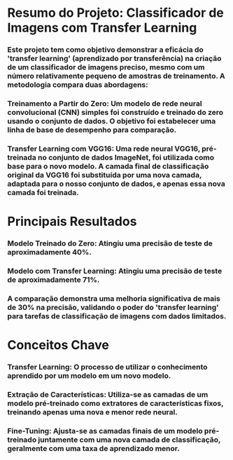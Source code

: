 # Resumo do Projeto: Classificador de Imagens com Transfer Learning
### Este projeto tem como objetivo demonstrar a eficácia do 'transfer learning' (aprendizado por transferência) na criação de um classificador de imagens preciso, mesmo com um número relativamente pequeno de amostras de treinamento. A metodologia compara duas abordagens:

### Treinamento a Partir do Zero: Um modelo de rede neural convolucional (CNN) simples foi construído e treinado do zero usando o conjunto de dados. O objetivo foi estabelecer uma linha de base de desempenho para comparação.

### Transfer Learning com VGG16: Uma rede neural VGG16, pré-treinada no conjunto de dados ImageNet, foi utilizada como base para o novo modelo. A camada final de classificação original da VGG16 foi substituída por uma nova camada, adaptada para o nosso conjunto de dados, e apenas essa nova camada foi treinada.

# Principais Resultados
### Modelo Treinado do Zero: Atingiu uma precisão de teste de aproximadamente 40%.

### Modelo com Transfer Learning: Atingiu uma precisão de teste de aproximadamente 71%.

### A comparação demonstra uma melhoria significativa de mais de 30% na precisão, validando o poder do 'transfer learning' para tarefas de classificação de imagens com dados limitados.

# Conceitos Chave
### Transfer Learning: O processo de utilizar o conhecimento aprendido por um modelo em um novo modelo.

### Extração de Características: Utiliza-se as camadas de um modelo pré-treinado como extratores de características fixos, treinando apenas uma nova e menor rede neural.

### Fine-Tuning: Ajusta-se as camadas finais de um modelo pré-treinado juntamente com uma nova camada de classificação, geralmente com uma taxa de aprendizado menor.
